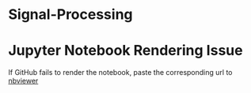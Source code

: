 # Signal-Processing

# Jupyter Notebook Rendering Issue
If GitHub fails to render the notebook, paste the corresponding url to [nbviewer](https://nbviewer.jupyter.org/)
